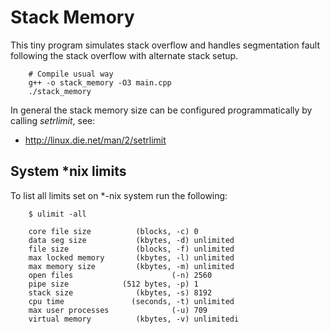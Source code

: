 Stack Memory
============

This tiny program simulates stack overflow and handles segmentation fault following the stack overflow 
with alternate stack setup. 

~~~~~~~~~~~~  
    # Compile usual way  
    g++ -o stack_memory -O3 main.cpp  
    ./stack_memory  
~~~~~~~~~~~~  
  
  
In general the stack memory size can be configured programmatically by calling 
_setrlimit_, see:

  - http://linux.die.net/man/2/setrlimit  
  
  
System \*nix limits
-------------------

To list all limits set on \*-nix system run the following:

~~~~~~~~~~~~  
    $ ulimit -all  

    core file size          (blocks, -c) 0
    data seg size           (kbytes, -d) unlimited
    file size               (blocks, -f) unlimited
    max locked memory       (kbytes, -l) unlimited
    max memory size         (kbytes, -m) unlimited
    open files                      (-n) 2560
    pipe size            (512 bytes, -p) 1
    stack size              (kbytes, -s) 8192
    cpu time               (seconds, -t) unlimited
    max user processes              (-u) 709
    virtual memory          (kbytes, -v) unlimitedi
~~~~~~~~~~~~  

 
